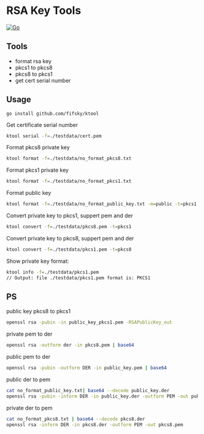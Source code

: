 # RSA Key Tools

[![Go](https://github.com/fifsky/ktool/actions/workflows/go.yml/badge.svg)](https://github.com/fifsky/ktool/actions/workflows/go.yml)

## Tools
 - format rsa key
 - pkcs1 to pkcs8
 - pkcs8 to pkcs1
 - get cert serial number

## Usage

```text
go install github.com/fifsky/ktool
```

Get certificate serial number
```bash
ktool serial -f=./testdata/cert.pem
```

Format pkcs8 private key
```bash
ktool format -f=./testdata/no_format_pkcs8.txt
```

Format pkcs1 private key
```bash
ktool format -f=./testdata/no_format_pkcs1.txt
```

Format public key
```bash
ktool format -f=./testdata/no_format_public_key.txt -m=public -t=pkcs1
```

Convert private key to pkcs1, suppert pem and der
```bash
ktool convert -f=./testdata/pkcs8.pem -t=pkcs1
```

Convert private key to pkcs8, suppert pem and der
```bash
ktool convert -f=./testdata/pkcs1.pem -t=pkcs8
```

Show private key format:
```bash
ktool info -f=./testdata/pkcs1.pem
// Output: file ./testdata/pkcs1.pem format is: PKCS1
```


## PS

public key pkcs8 to pkcs1
```bash
openssl rsa -pubin -in public_key_pkcs1.pem -RSAPublicKey_out
```

private pem to der
```bash
openssl rsa -outform der -in pkcs8.pem | base64
```

public pem to der
```bash
openssl rsa -pubin -outform DER -in public_key.pem | base64
```

public der to pem
```bash
cat no_format_public_key.txt| base64 --decode public_key.der
openssl rsa -pubin -inform DER -in public_key.der -outform PEM -out public_key.pem
```

private der to pem
```bash
cat no_format_pkcs8.txt | base64 --decode pkcs8.der
openssl rsa -inform DER -in pkcs8.der -outform PEM -out pkcs8.pem
```

